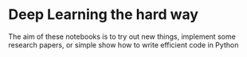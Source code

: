 # Deep Learning the hard way

The aim of these notebooks is to try out new things, implement some research papers, or simple show how to write efficient code in Python
